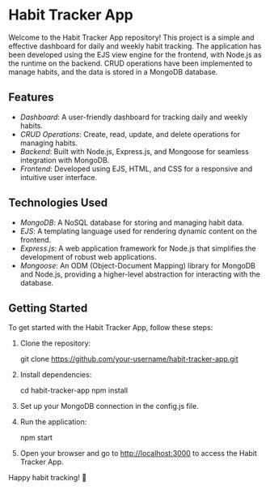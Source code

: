 # Habit Tracker App

Welcome to the Habit Tracker App repository! This project is a simple and effective dashboard for daily and weekly habit tracking. The application has been developed using the EJS view engine for the frontend, with Node.js as the runtime on the backend. CRUD operations have been implemented to manage habits, and the data is stored in a MongoDB database.

## Features

- *Dashboard*: A user-friendly dashboard for tracking daily and weekly habits.
- *CRUD Operations*: Create, read, update, and delete operations for managing habits.
- *Backend*: Built with Node.js, Express.js, and Mongoose for seamless integration with MongoDB.
- *Frontend*: Developed using EJS, HTML, and CSS for a responsive and intuitive user interface.

## Technologies Used

- *MongoDB*: A NoSQL database for storing and managing habit data.
- *EJS*: A templating language used for rendering dynamic content on the frontend.
- *Express.js*: A web application framework for Node.js that simplifies the development of robust web applications.
- *Mongoose*: An ODM (Object-Document Mapping) library for MongoDB and Node.js, providing a higher-level abstraction for interacting with the database.

## Getting Started

To get started with the Habit Tracker App, follow these steps:

1. Clone the repository:

    git clone https://github.com/your-username/habit-tracker-app.git
    

2. Install dependencies:

    cd habit-tracker-app
    npm install
    

3. Set up your MongoDB connection in the config.js file.

4. Run the application:

    npm start
    

5. Open your browser and go to [http://localhost:3000](http://localhost:3000) to access the Habit Tracker App.


Happy habit tracking! 🚀
